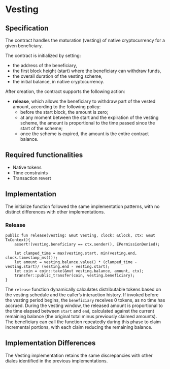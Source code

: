 # Vesting

## Specification

The contract handles the maturation (vesting) of native cryptocurrency for a given beneficiary. 

The contract is initialized by setting: 
- the address of the beneficiary,
- the first block height (start) where the beneficiary can withdraw funds,
- the overall duration of the vesting scheme,
- the initial balance, in native cryptocurrency.
 
After creation, the contract supports the following action:
- **release**, which allows the beneficiary to withdraw part of the vested amount, according to the following policy:
  - before the start block, the amount is zero;
  - at any moment between the start and the expiration of the vesting scheme, the amount is proportional to the time passed since the start of the scheme; 
  - once the scheme is expired, the amount is the entire contract balance. 

## Required functionalities

- Native tokens
- Time constraints
- Transaction revert

## Implementation

The initialize function followed the same implementation patterns, with no distinct differences with other implementations.

### Release

```move
public fun release(vesting: &mut Vesting, clock: &Clock, ctx: &mut TxContext){
    assert!(vesting.beneficiary == ctx.sender(), EPermissionDenied);

    let clamped_time = max(vesting.start, min(vesting.end, clock.timestamp_ms()));
    let amount = vesting.balance.value() * (clamped_time - vesting.start)/ (vesting.end - vesting.start);
    let coin = coin::take(&mut vesting.balance, amount, ctx);
    transfer::public_transfer(coin, vesting.beneficiary);
}
```

The `release` function dynamically calculates distributable tokens based on the vesting schedule and the caller’s interaction history. If invoked before the vesting period begins, the `beneficiary` receives 0 tokens, as no time has accrued. During the vesting window, the released amount is proportional to the time elapsed between `start` and `end`, calculated against the current remaining balance (the original total minus previously claimed amounts). The beneficiary can call the function repeatedly during this phase to claim incremental portions, with each claim reducing the remaining balance.

## Implementation Differences

The Vesting implementation retains the same discrepancies with other diales identified in the previous implementations.
